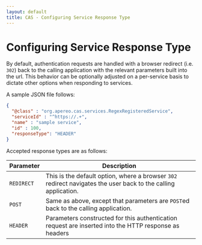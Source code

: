 ```yaml
---
layout: default
title: CAS - Configuring Service Response Type
---
```


# Configuring Service Response Type

By default, authentication requests are handled with a browser redirect (i.e. `302`) back to the calling application 
with the relevant parameters built into the url. This behavior can be optionally adjusted on a per-service basis
to dictate other options when responding to services.

A sample JSON file follows:

```json
{
  "@class" : "org.apereo.cas.services.RegexRegisteredService",
  "serviceId" : "^https://.+",
  "name" : "sample service",
  "id" : 100,
  "responseType": "HEADER"
}
```

Accepted response types are as follows:

| Parameter             | Description
|------------------|--------------------------------------------------------------------------------------
| `REDIRECT` | This is the default option, where a browser `302` redirect navigates the user back to the calling application.
| `POST`     | Same as above, except that parameters are `POST`ed back to the calling application.
| `HEADER`   | Parameters constructed for this authentication request are inserted into the HTTP response as headers
